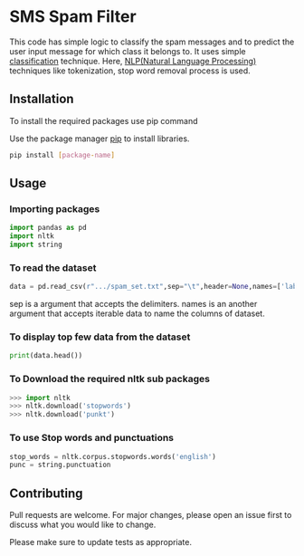 # SMS Spam Filter

This code has simple logic to classify the spam messages and to predict the user input message for which class it belongs to. It uses simple [classification](https://www.javatpoint.com/classification-algorithm-in-machine-learning) technique. Here, [NLP(Natural Language Processing)](https://www.techtarget.com/searchenterpriseai/definition/natural-language-processing-NLP) techniques like tokenization, stop word removal process is used.  

## Installation
To install the required packages use pip command

Use the package manager [pip](https://pip.pypa.io/en/stable/) to install libraries.

```bash
pip install [package-name]
```

## Usage
### Importing packages

```python
import pandas as pd
import nltk
import string
```
### To read the dataset
```python
data = pd.read_csv(r".../spam_set.txt",sep="\t",header=None,names=['label','message']')
```
sep is a argument that accepts the delimiters. names is an another argument that accepts iterable data to name the columns of dataset. 

### To display top few data from the dataset
```python
print(data.head())
```
### To Download the required nltk sub packages
```python
>>> import nltk
>>> nltk.download('stopwords')
>>> nltk.download('punkt')
```
### To use Stop words and punctuations
```python
stop_words = nltk.corpus.stopwords.words('english')
punc = string.punctuation
```
## Contributing

Pull requests are welcome. For major changes, please open an issue first
to discuss what you would like to change.

Please make sure to update tests as appropriate.

